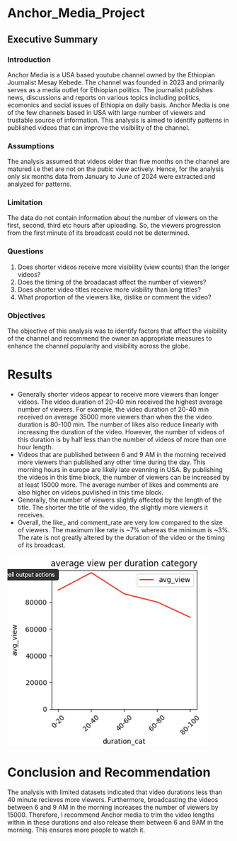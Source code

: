 # Anchor_Media_Project
## **Executive Summary**
### **Introduction**
Anchor Media is a USA based youtube channel owned by the Ethiopian Journalist Mesay Kebede. The channel was founded in 2023 and primarily serves as a media outlet for Ethiopian politics. The journalist publishes news, discussions and reports on various topics including politics, ecomonics and social issues of Ethiopia on daily basis. Anchor Media is one of the few channels based in USA with large number of viewers and trustable source of information. This analysis is aimed to identify patterns in published videos that can improve the visibility of the channel.

### **Assumptions**
The analysis assumed that videos older than five months on the channel are matured i.e thet are not on the pubic view actively. Hence, for the analysis only six months data from January to June of 2024 were extracted and analyzed for patterns.

### **Limitation**
The data do not contain information about the number of viewers on the first, second, third etc hours after uploading. So, the viewers progression from  the first minute of its broadcast could not be determined.

### **Questions**
1. Does shorter videos receive more visibility (view counts) than the longer videos?
2. Does the timing of the broadacast affect the number of viewers?
3. Does shorter video titles receive more visbility than long titles?
4. What proportion of the viewers like, dislike or comment the video?

### **Objectives** 
The objective of this analysis was to identify factors that affect the visibility of the channel and recommend the owner an appropriate measures to enhance the channel popularity and visibility across the globe.

# **Results**
* Generally shorter videos appear to receive more viewers than longer videos. The video duration of 20-40 min received the highest average number of viewers. For example, the video duration of 20-40 min received on average 35000 more viewers than when the the video duration is 80-100 min. The number of likes also reduce linearly with increasing the duration of the video. However, the number of videos of this duration is by half less than the number of videos of more than one hour length.
* Videos that are published between 6 and 9 AM in the morning received more viewers than published any other time during the day. This morning hours in europe are likely late evenning in USA. By publishing the videos in this time block, the number of viewers can be increased by at least 15000 more. The average number of likes and comments are also higher on videos puvlished in this time block.
* Generally, the number of viewers slightly affected by the length of the title. The shorter the title of the video, the slightly more viewers it receives.
* Overall, the like_ and comment_rate are very low compared to the size of viewers. The maximum like rate is ~7% whereas the minimum is ~3%. The rate is not greatly altered by the duration of the video or the timing of its broadcast.

![Anchor_Media_Project](https://github.com/derewor/Anchor_Media_Project/blob/main/document/Anchor%20View.png)

# **Conclusion and Recommendation**
The analysis with limited datasets indicated that video durations less than 40 minute recieves more viewers. Furthermore, broadcasting the videos between 6 and 9 AM in the morning increases the number of viewers by 15000. Therefore, I recommend Anchor media to trim the video lengths within in these durations and also release them between 6 and 9AM in the morning. This ensures more people to watch it.
